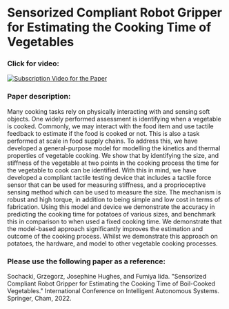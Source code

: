 # Sensorized Compliant Robot Gripper for Estimating the Cooking Time of Vegetables


### Click for video:
[![Subscription Video for the Paper](https://github.com/Grzegorr/Paper-Tactile-Feedback-Cooking/blob/master/README_media/Thumbnail.jpg)](https://youtu.be/2Ea_qF55cx8)




 
### Paper description:
Many cooking tasks rely on physically interacting with and sensing soft objects. One widely performed assessment is identifying when a vegetable is cooked. Commonly, we may interact with the food item and use tactile feedback to estimate if the food is cooked or not. This is also a task performed at scale in food supply chains. To address this, we have developed a general-purpose model for modelling the kinetics and thermal properties of vegetable cooking. We show that by identifying the size, and stiffness of the vegetable at two points in the cooking process the time for the vegetable to cook can be identified. With this in mind, we have developed a compliant tactile testing device that includes a tactile force sensor that can be used for measuring stiffness, and a proprioceptive sensing method which can be used to measure the size. The mechanism is robust and high torque, in addition to being simple and low cost in terms of fabrication. Using this model and device we demonstrate the accuracy in predicting the cooking time for potatoes of various sizes, and benchmark this in comparison to when used a fixed cooking time. We demonstrate that the model-based approach significantly improves the estimation and outcome of the cooking process. Whilst we demonstrate this approach on potatoes, the hardware, and model to other vegetable cooking processes.


### Please use the following paper as a reference: <br />
Sochacki, Grzegorz, Josephine Hughes, and Fumiya Iida. "Sensorized Compliant Robot Gripper for Estimating the Cooking Time of Boil-Cooked Vegetables." International Conference on Intelligent Autonomous Systems. Springer, Cham, 2022.  <br />
